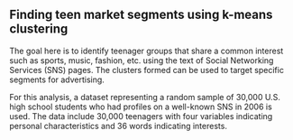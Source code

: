 ## Finding teen market segments using k-means clustering

The goal here is to identify teenager groups that share a common interest such as sports, music, fashion, etc. using the text of Social Networking Services (SNS) pages. The clusters formed can be used to target specific segments for advertising.

For this analysis, a dataset representing a random sample of 30,000 U.S. high school students who had profiles on a well-known SNS in 2006 is used. The data include 30,000 teenagers with four variables indicating personal characteristics and 36 words indicating interests.
